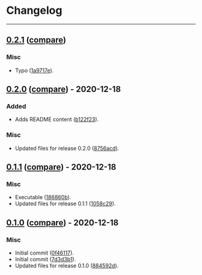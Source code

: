 # Changelog
---

## [0.2.1](https://github.com/LeafLink/setup-ga-environment-action/releases/tag/0.2.1) ([compare](https://github.com/LeafLink/setup-ga-environment-action/compare/0.2.0...0.2.1))

### Misc
- Typo ([1a9717e](https://github.com/LeafLink/setup-ga-environment-action/commit/1a9717eec7793a1264305d76c57077f0120d8215)).


## [0.2.0](https://github.com/LeafLink/setup-ga-environment-action/releases/tag/0.2.0) ([compare](https://github.com/LeafLink/setup-ga-environment-action/compare/0.1.1...0.2.0)) - 2020-12-18

### Added
- Adds README content ([b122f23](https://github.com/LeafLink/setup-ga-environment-action/commit/b122f23fdc88c1138e3ed8efac630086b4523a83)).

### Misc
- Updated files for release 0.2.0 ([8756acd](https://github.com/LeafLink/setup-ga-environment-action/commit/8756acd2fd48f5e628e6075d1babe8a560dfe3c8)).


## [0.1.1](https://github.com/LeafLink/setup-ga-environment-action/releases/tag/0.1.1) ([compare](https://github.com/LeafLink/setup-ga-environment-action/compare/0.1.0...0.1.1)) - 2020-12-18

### Misc
- Executable ([186860b](https://github.com/LeafLink/setup-ga-environment-action/commit/186860be37cc1b39d238b3e4ccb9e3a69b8378c8)).
- Updated files for release 0.1.1 ([1058c29](https://github.com/LeafLink/setup-ga-environment-action/commit/1058c291f217ba4447308e1845fe588a129c394b)).


## [0.1.0](https://github.com/LeafLink/setup-ga-environment-action/releases/tag/0.1.0) ([compare](https://github.com/LeafLink/setup-ga-environment-action/compare/7d3d3b11eac99e43087a9c09a875108311146155...0.1.0)) - 2020-12-18

### Misc
- Initial commit ([0f46117](https://github.com/LeafLink/setup-ga-environment-action/commit/0f4611755531c74a177c3a042087d16ebc82f07d)).
- Initial commit ([7d3d3b1](https://github.com/LeafLink/setup-ga-environment-action/commit/7d3d3b11eac99e43087a9c09a875108311146155)).
- Updated files for release 0.1.0 ([884592d](https://github.com/LeafLink/setup-ga-environment-action/commit/884592dad2578d98aa4c84ff4fd6294f4b3b70ed)).


